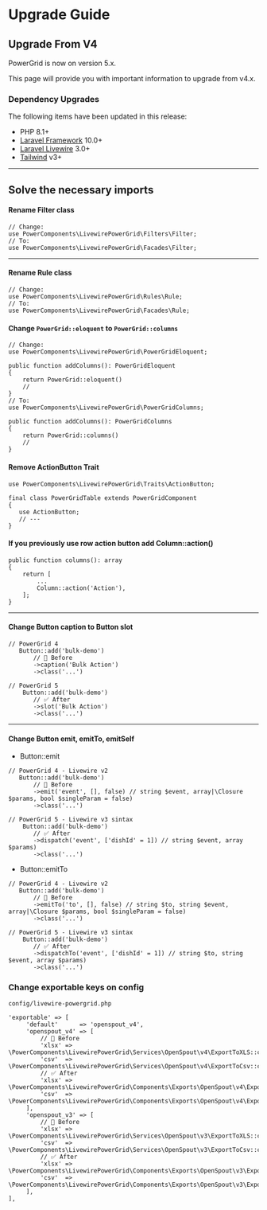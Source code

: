 # Upgrade Guide

## Upgrade From V4

PowerGrid is now on version 5.x.

This page will provide you with important information to upgrade from v4.x.

### Dependency Upgrades

The following items have been updated in this release:

* PHP 8.1+
* [Laravel Framework](https://laravel.com/) 10.0+
* [Laravel Livewire](https://livewire.laravel.com/) 3.0+
* [Tailwind](https://tailwindcss.com/) v3+

---

## Solve the necessary imports

#### Rename Filter class

```php{4}
// Change:
use PowerComponents\LivewirePowerGrid\Filters\Filter;
// To:
use PowerComponents\LivewirePowerGrid\Facades\Filter;
```

---

#### Rename Rule class

```php{4}
// Change:
use PowerComponents\LivewirePowerGrid\Rules\Rule;
// To:
use PowerComponents\LivewirePowerGrid\Facades\Rule;
```

#### Change `PowerGrid::eloquent` to `PowerGrid::columns`

```php{10,14}
// Change:
use PowerComponents\LivewirePowerGrid\PowerGridEloquent;

public function addColumns(): PowerGridEloquent
{
    return PowerGrid::eloquent()
    // 
}
// To:
use PowerComponents\LivewirePowerGrid\PowerGridColumns;

public function addColumns(): PowerGridColumns
{
    return PowerGrid::columns()
    // 
}
```

#### Remove ActionButton Trait

```php{1,5}
use PowerComponents\LivewirePowerGrid\Traits\ActionButton;

final class PowerGridTable extends PowerGridComponent
{
   use ActionButton;
   // ---
}
```

#### If you previously use row action button add Column::action()

```php{5}
public function columns(): array
{
    return [
        ...
        Column::action('Action'),
    ];
}
```

---

#### Change Button caption to Button slot

```php{10}
// PowerGrid 4
   Button::add('bulk-demo')
       // 🚫 Before 
       ->caption('Bulk Action')
       ->class('...')
       
// PowerGrid 5
    Button::add('bulk-demo')
       // ✅ After 
       ->slot('Bulk Action')
       ->class('...')
```

---

#### Change Button emit, emitTo, emitSelf

* Button::emit
```php{10}
// PowerGrid 4 - Livewire v2
   Button::add('bulk-demo')
       // 🚫 Before 
       ->emit('event', [], false) // string $event, array|\Closure $params, bool $singleParam = false)
       ->class('...')
       
// PowerGrid 5 - Livewire v3 sintax
    Button::add('bulk-demo')
       // ✅ After 
       ->dispatch('event', ['dishId' = 1]) // string $event, array $params)
       ->class('...')
```

* Button::emitTo
```php{10}
// PowerGrid 4 - Livewire v2
   Button::add('bulk-demo')
       // 🚫 Before 
       ->emitTo('to', [], false) // string $to, string $event, array|\Closure $params, bool $singleParam = false)
       ->class('...')
       
// PowerGrid 5 - Livewire v3 sintax
    Button::add('bulk-demo')
       // ✅ After 
       ->dispatchTo('event', ['dishId' = 1]) // string $to, string $event, array $params)
       ->class('...')
```

### Change exportable keys on config

`config/livewire-powergrid.php`

```php{8-9,16-17}
'exportable' => [
     'default'      => 'openspout_v4',
     'openspout_v4' => [
         // 🚫 Before 
         'xlsx' => \PowerComponents\LivewirePowerGrid\Services\OpenSpout\v4\ExportToXLS::class,
         'csv'  => \PowerComponents\LivewirePowerGrid\Services\OpenSpout\v4\ExportToCsv::class,
         // ✅ After 
         'xlsx' => \PowerComponents\LivewirePowerGrid\Components\Exports\OpenSpout\v4\ExportToXLS::class,
         'csv'  => \PowerComponents\LivewirePowerGrid\Components\Exports\OpenSpout\v4\ExportToCsv::class,
     ],
     'openspout_v3' => [
         // 🚫 Before 
         'xlsx' => \PowerComponents\LivewirePowerGrid\Services\OpenSpout\v3\ExportToXLS::class,
         'csv'  => \PowerComponents\LivewirePowerGrid\Services\OpenSpout\v3\ExportToCsv::class,
         // ✅ After 
         'xlsx' => \PowerComponents\LivewirePowerGrid\Components\Exports\OpenSpout\v3\ExportToXLS::class,
         'csv'  => \PowerComponents\LivewirePowerGrid\Components\Exports\OpenSpout\v3\ExportToCsv::class,
     ],
],
```
